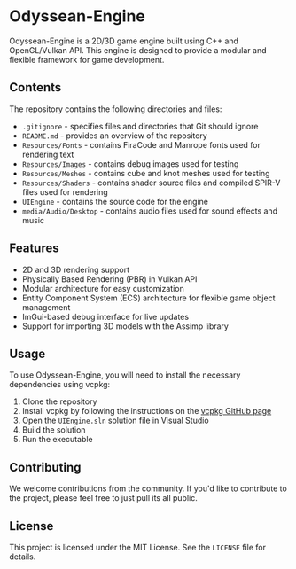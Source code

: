 # Odyssean-Engine

Odyssean-Engine is a 2D/3D game engine built using C++ and OpenGL/Vulkan API. This engine is designed to provide a modular and flexible framework for game development.

## Contents

The repository contains the following directories and files:

- `.gitignore` - specifies files and directories that Git should ignore
- `README.md` - provides an overview of the repository
- `Resources/Fonts` - contains FiraCode and Manrope fonts used for rendering text
- `Resources/Images` - contains debug images used for testing
- `Resources/Meshes` - contains cube and knot meshes used for testing
- `Resources/Shaders` - contains shader source files and compiled SPIR-V files used for rendering
- `UIEngine` - contains the source code for the engine
- `media/Audio/Desktop` - contains audio files used for sound effects and music

## Features

- 2D and 3D rendering support
- Physically Based Rendering (PBR) in Vulkan API
- Modular architecture for easy customization
- Entity Component System (ECS) architecture for flexible game object management
- ImGui-based debug interface for live updates
- Support for importing 3D models with the Assimp library

## Usage

To use Odyssean-Engine, you will need to install the necessary dependencies using vcpkg:

1. Clone the repository
2. Install vcpkg by following the instructions on the [vcpkg GitHub page](https://github.com/microsoft/vcpkg)
3. Open the `UIEngine.sln` solution file in Visual Studio
4. Build the solution
5. Run the executable

## Contributing

We welcome contributions from the community. If you'd like to contribute to the project, please feel free to just pull its all public.

## License

This project is licensed under the MIT License. See the `LICENSE` file for details.

